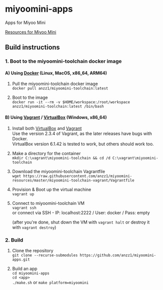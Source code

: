 # miyoomini-apps
Apps for Miyoo Mini

[Resources for Miyoo Mini](https://github.com/anzz1/miyoomini-resources)

## Build instructions

### 1. Boot to the miyoomini-toolchain docker image

#### A) Using [Docker](https://docs.docker.com/get-docker/) (Linux, MacOS, x86_64, ARM64)

1. Pull the miyoomini-toolchain docker image  
`docker pull anzz1/miyoomini-toolchain:latest`

2. Boot to the image  
`docker run -it --rm -v $HOME/workspace:/root/workspace anzz1/miyoomini-toolchain:latest /bin/bash`

#### B) Using [Vagrant](https://developer.hashicorp.com/vagrant/) / [VirtualBox](https://www.virtualbox.org/) (Windows, x86_64)

1. Install both [VirtualBox](https://download.virtualbox.org/virtualbox/6.1.42/VirtualBox-6.1.42-155177-Win.exe) and [Vagrant](https://releases.hashicorp.com/vagrant/2.3.4/vagrant_2.3.4_windows_amd64.msi)  
  Use the version 2.3.4 of Vagrant, as the later releases have bugs with Docker.  
  VirtualBox version 6.1.42 is tested to work, but others should work too.
 
2. Make a directory for the container  
`mkdir C:\vagrant\miyoomini-toolchain && cd /d C:\vagrant\miyoomini-toolchain`

3. Download the miyoomini-toolchain Vagrantfile  
`wget https://raw.githubusercontent.com/anzz1/miyoomini-resources/master/miyoomini-toolchain-vagrant/Vagrantfile`

4. Provision & Boot up the virtual machine  
`vagrant up`

5. Connect to miyoomini-toolchain VM  
`vagrant ssh`  
or connect via SSH - IP: localhost:2222 / User: docker / Pass: empty  
  
   (after you're done, shut down the VM with `vagrant halt` or destroy it with `vagrant destroy`)


### 2. Build

1. Clone the repository  
`git clone --recurse-submodules https://github.com/anzz1/miyoomini-apps.git`

2. Build an app  
`cd miyoomini-apps`  
`cd <app>`  
`./make.sh` or `make platform=miyoomini`

